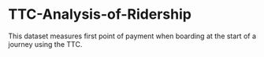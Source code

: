 # TTC-Analysis-of-Ridership
This dataset measures first point of payment when boarding at the start of a journey using the TTC.
